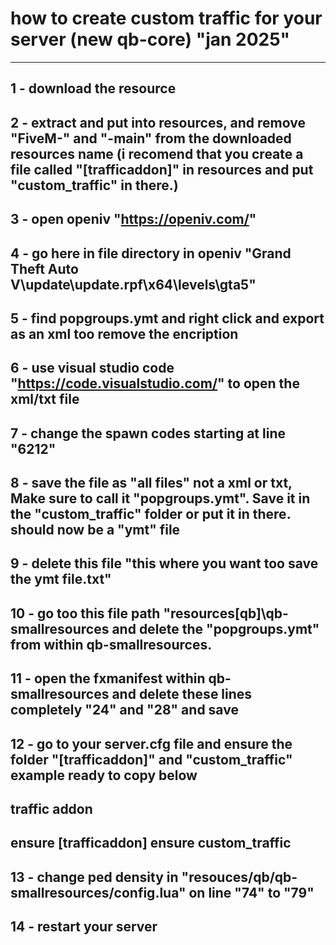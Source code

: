 

# how to create custom traffic for your server (new qb-core) "jan 2025" 

--------------------------------------------------------------------------------------------------------------------------------------
  1  -  download the resource 
--------------------------------------------------------------------------------------------------------------------------------------
  2  -  extract and put into resources, and remove "FiveM-" and "-main" from the downloaded resources name
        (i recomend that you create a file called "[trafficaddon]" in resources and put "custom_traffic" in there.)
 --------------------------------------------------------------------------------------------------------------------------------------
  3  -  open openiv "https://openiv.com/"
 --------------------------------------------------------------------------------------------------------------------------------------
  4  -  go here in file directory in openiv "Grand Theft Auto V\update\update.rpf\x64\levels\gta5"
 --------------------------------------------------------------------------------------------------------------------------------------
  5  -  find popgroups.ymt and right click and export as an xml too remove the encription
 --------------------------------------------------------------------------------------------------------------------------------------
  6  -  use visual studio code "https://code.visualstudio.com/" to open the xml/txt file
 --------------------------------------------------------------------------------------------------------------------------------------
  7  -  change the spawn codes starting at line "6212"
 --------------------------------------------------------------------------------------------------------------------------------------
  8  -  save the file as "all files" not a xml or txt, Make sure to call it "popgroups.ymt". 
        Save it in the "custom_traffic" folder or put it in there. should now be a "ymt" file
--------------------------------------------------------------------------------------------------------------------------------------
  9  -  delete this file "this where you want too save the ymt file.txt"
 --------------------------------------------------------------------------------------------------------------------------------------
 10  -  go too this file path "resources\[qb]\qb-smallresources and delete the "popgroups.ymt" from within qb-smallresources.
 --------------------------------------------------------------------------------------------------------------------------------------
 11  -  open the fxmanifest within qb-smallresources and delete these lines completely "24" and "28" and save
 --------------------------------------------------------------------------------------------------------------------------------------
 12  -  go to your server.cfg file and ensure the folder "[trafficaddon]" and "custom_traffic" example ready to copy below
 --------------------------------------------------------------------------------------------------------------------------------------
## traffic addon
ensure [trafficaddon]
ensure custom_traffic
 --------------------------------------------------------------------------------------------------------------------------------------
 13  -  change ped density in "resouces/qb/qb-smallresources/config.lua" on line "74" to "79"
 --------------------------------------------------------------------------------------------------------------------------------------
 14  -  restart your server
 --------------------------------------------------------------------------------------------------------------------------------------
 
